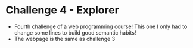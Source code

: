 # Challenge 4 - Explorer
- Fourth challenge of a web programming course! This one I only had to change some lines to build good semantic habits!
- The webpage is the same as challenge 3
